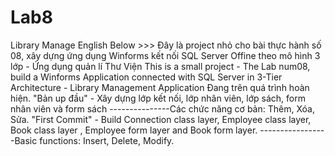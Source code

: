 # Lab8
Library Manage 
English Below >>>
Đây là project nhỏ cho bài thực hành số 08, xây dựng ứng dụng Winforms kết nối SQL Server Offine theo mô hình 3 lớp - Ứng dụng quản lí Thư Viện
This is a small project - The Lab num08, build a Winforms Application connected with SQL Server in 3-Tier Architecture - Library Management Application
Đang trên quá trình hoàn hiện.
"Bản up đầu" - Xây dựng lớp kết nối, lớp nhân viên, lớp sách, form nhân viên và form sách
---------------Các chức năng cơ bản: Thêm, Xóa, Sửa.
"First Commit" - Build Connection class layer, Employee class layer, Book class layer , Employee form layer and Book form layer. 
-----------------Basic functions: Insert, Delete, Modify.
